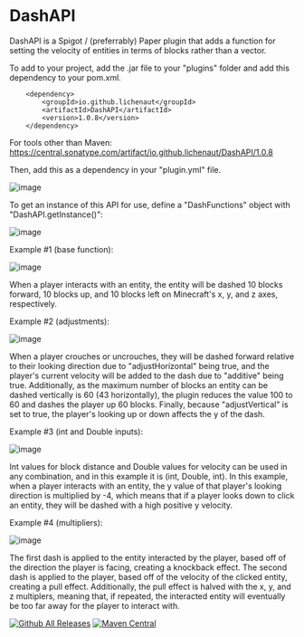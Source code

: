 # DashAPI

DashAPI is a Spigot / (preferrably) Paper plugin that adds a function for setting the velocity of entities in terms of blocks rather than a vector.

To add to your project, add the .jar file to your "plugins" folder and add this dependency to your pom.xml.

        <dependency>
            <groupId>io.github.lichenaut</groupId>
            <artifactId>DashAPI</artifactId>
            <version>1.0.8</version>
        </dependency>
        
For tools other than Maven: https://central.sonatype.com/artifact/io.github.lichenaut/DashAPI/1.0.8

Then, add this as a dependency in your "plugin.yml" file.

![image](https://user-images.githubusercontent.com/81048400/225530011-7ba0fa9f-205e-4315-90b2-43cb2f673463.png)

To get an instance of this API for use, define a "DashFunctions" object with "DashAPI.getInstance()":

![image](https://user-images.githubusercontent.com/81048400/225512094-16e55346-dc67-4fb6-918b-4b165631a0ef.png)

Example #1 (base function):

![image](https://user-images.githubusercontent.com/81048400/225510373-f0dd76f5-1cfe-4f51-9e91-00a48710b790.png)

When a player interacts with an entity, the entity will be dashed 10 blocks forward, 10 blocks up, and 10 blocks left on Minecraft's x, y, and z axes, respectively.

Example #2 (adjustments):

![image](https://user-images.githubusercontent.com/81048400/226056873-b857b8de-0ae9-4e9a-8d50-75b268d8291e.png)

When a player crouches or uncrouches, they will be dashed forward relative to their looking direction due to "adjustHorizontal" being true, and the player's current velocity will be added to the dash due to "additive" being true. Additionally, as the maximum number of blocks an entity can be dashed vertically is 60 (43 horizontally), the plugin reduces the value 100 to 60 and dashes the player up 60 blocks. Finally, because "adjustVertical" is set to true, the player's looking up or down affects the y of the dash.

Example #3 (int and Double inputs):

![image](https://user-images.githubusercontent.com/81048400/226048635-8c145d94-146f-440c-a9c2-e4274a15b9c5.png)

Int values for block distance and Double values for velocity can be used in any combination, and in this example it is (int, Double, int). In this example, when a player interacts with an entity, the y value of that player's looking direction is multiplied by -4, which means that if a player looks down to click an entity, they will be dashed with a high positive y velocity.

Example #4 (multipliers):

![image](https://user-images.githubusercontent.com/81048400/226046720-45d2d5f0-9868-4a6e-822c-bc011ea43a94.png)

The first dash is applied to the entity interacted by the player, based off of the direction the player is facing, creating a knockback effect. The second dash is applied to the player, based off of the velocity of the clicked entity, creating a pull effect. Additionally, the pull effect is halved with the x, y, and z multiplers, meaning that, if repeated, the interacted entity will eventually be too far away for the player to interact with.

[![Github All Releases](https://img.shields.io/github/downloads/lichenaut/DashAPI/total.svg)]()
[![Maven Central](https://maven-badges.herokuapp.com/maven-central/io.github.lichenaut/DashAPI/badge.svg)](https://maven-badges.herokuapp.com/maven-central/io.github.lichenaut/DashAPI)

